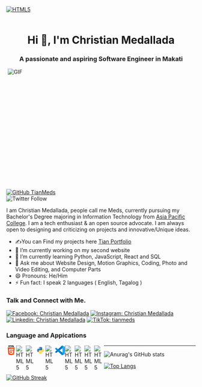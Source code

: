 
[<img align="center" alt="HTML5" width="1100px" src="https://raw.githubusercontent.com/TianMeds/TianMeds/main/New-Banner.jpg" />](https://tianmeds.me)
<br>
<br>

<h1 align="center">Hi 👋, I'm Christian Medallada</h1>
<h3 align="center">A passionate and aspiring Software Engineer in Makati</h3>
<img align="right" alt="GIF" src="https://github.com/TianMeds/TianMeds/blob/main/Program.gif?raw=true" width="500" height="320" />

[![GitHub TianMeds](https://img.shields.io/github/followers/TianMeds?label=follow&style=social)](https://github.com/TianMeds) 
<br>
![Twitter Follow](https://img.shields.io/twitter/follow/TianMeds)

I am Christian Medallada, people call me Meds, currently pursuing my Bachelor's Degree majoring in Information Technology from [Asia Pacific College](https://www.apc.edu.ph). I am a tech enthusiast & an open source advocate. I am always open to designing and criticizing on projects and innovative/Unique ideas.

* ✍You can Find my projects here [Tian Portfolio](https://tianmeds.me)
* 🔭 I’m currently working on my second website 
* 🌱 I’m currently learning Python, JavaScript, React and SQL
* 💬 Ask me about Website Design, Motion Graphics, Coding, Photo and Video Editing, and Computer Parts
* 😄 Pronouns: He/Him
* ⚡ Fun fact: I speak 2 languages ( English, Tagalog )

### Talk and Connect with Me.
[![Facebook: Christian Medallada](https://img.shields.io/badge/-Facebook-blue?style=flat-square&logo=facebook&logoColor=white&link=https://www.facebook.com/Cmedsss)](https://www.facebook.com/Cmedsss)
[![Instagram: Christian Medallada](https://img.shields.io/badge/-TianMeds-red?style=flat-square&logo=instagram&logoColor=white&link=https://www.instagram.com/tiaanmeds/)](https://www.instagram.com/tiaanmeds/)
[![Linkedin: Christian Medallada](https://img.shields.io/badge/-Christian_Medallada-blue?style=flat-square&logo=Linkedin&logoColor=white&link=https://www.linkedin.com/in/tianmeds/)](https://www.linkedin.com/in/tianmeds/)
[![TikTok: tianmeds](https://img.shields.io/badge/-TikTok-black?style=flat-square&logo=tiktok&logoColor=white&link=https://www.tiktok.com/@tianmeds)](https://www.tiktok.com/@tianmeds)
<br />

### Language and Appications
[<img align="left" alt="HTML5" width="26px" src="https://raw.githubusercontent.com/github/explore/80688e429a7d4ef2fca1e82350fe8e3517d3494d/topics/html/html.png" />](https://tianmeds.me)
[<img align="left" alt="HTML5" width="26px" src="https://img.icons8.com/color/48/000000/css3.png"/>](https://tianmeds.me)
[<img align="left" alt="HTML5" width="26px" src="https://img.icons8.com/color/48/000000/java-coffee-cup-logo--v1.png"/>](https://tianmeds.me)
[<img align="left" alt="HTML5" width="26px" src="https://raw.githubusercontent.com/github/explore/80688e429a7d4ef2fca1e82350fe8e3517d3494d/topics/python/python.png" />](https://tianmeds.me)
[<img align="left" alt="HTML5" width="26px" src="https://img.icons8.com/color/48/000000/c-plus-plus-logo.png"/>](https://tianmeds.me)
[<img align="left" alt="HTML5" width="26px" src="https://raw.githubusercontent.com/github/explore/80688e429a7d4ef2fca1e82350fe8e3517d3494d/topics/visual-studio-code/visual-studio-code.png" />](https://tianmeds.me)
[<img align="left" alt="HTML5" width="26px" src="https://img.icons8.com/color/48/000000/adobe-photoshop--v1.png"/>](https://tianmeds.me)
[<img align="left" alt="HTML5" width="26px" src="https://img.icons8.com/color/48/000000/adobe-premiere-pro--v1.png"/>](https://tianmeds.me)
[<img align="left" alt="HTML5" width="26px" src="https://img.icons8.com/color/48/000000/adobe-after-effects--v1.png"/>](https://tianmeds.me)
[<img align="left" alt="HTML5" width="26px" src="https://img.icons8.com/officel/40/000000/java-eclipse.png"/>](https://tianmeds.me)



----------
  ![Anurag's GitHub stats](https://github-readme-stats.vercel.app/api?username=TianMeds&show_icons=true&theme=tokyonight)
  
  [![Top Langs](https://github-readme-stats.vercel.app/api/top-langs/?username=TianMeds&layout=compact)](https://github.com/anuraghazra/github-readme-stats)
  
  [![GitHub Streak](http://github-readme-streak-stats.herokuapp.com?user=TianMeds&theme=dark)](https://git.io/streak-stats)


<!--
**TianMeds/TianMeds** is a ✨ _special_ ✨ repository because its `README.md` (this file) appears on your GitHub profile.



